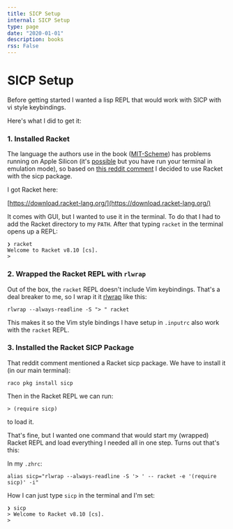 ```yaml
---
title: SICP Setup
internal: SICP Setup
type: page
date: "2020-01-01"
description: books
rss: False
---
```


# SICP Setup
Before getting started I wanted a lisp REPL that would work with SICP with vi
style keybindings.

Here's what I did to get it:

### 1. Installed Racket
The language the authors use in the book
([MIT-Scheme](https://www.gnu.org/software/mit-scheme/)) has problems running
on Apple Silicon (it's [possible](https://kennethfriedman.org/thoughts/2021/mit-scheme-on-apple-silicon/) but you have run your terminal in emulation
mode), so based on [this reddit
comment](https://www.reddit.com/r/scheme/comments/l90icc/comment/glfujsc/?utm_source=reddit&utm_medium=web2x&context=3) I decided to use Racket with the sicp package.

I got Racket here:

[https://download.racket-lang.org/](https://download.racket-lang.org/)

It comes with GUI, but I wanted to use it in the terminal. To do that I had to
add the Racket directory to my `PATH`. After that typing `racket` in the
terminal opens up a REPL:

```
❯ racket
Welcome to Racket v8.10 [cs].
>
```

### 2. Wrapped the Racket REPL with `rlwrap`

Out of the box, the `racket` REPL doesn't include Vim keybindings. That's a
deal breaker to me, so I wrap it it
[rlwrap](https://github.com/hanslub42/rlwrap) like this:

```
rlwrap --always-readline -S "> " racket
```

This makes it so the Vim style bindings I have setup in `.inputrc` also work
with the `racket` REPL.

### 3. Installed the Racket SICP Package

That reddit comment mentioned a Racket sicp package. We have to install it (in
our main terminal):

```
raco pkg install sicp
```

Then in the Racket REPL we can run:

```
> (require sicp)
```

to load it.

That's fine, but I wanted one command that would start my (wrapped) Racket REPL
and load everything I needed all in one step. Turns out that's this:

In my `.zhrc`:

```
alias sicp="rlwrap --always-readline -S '> ' -- racket -e '(require sicp)' -i"
```

How I can just type `sicp` in the terminal and I'm set:

```
❯ sicp
> Welcome to Racket v8.10 [cs].
>
```


